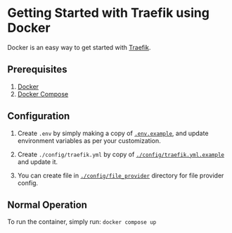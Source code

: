 # Getting Started with Traefik using Docker

Docker is an easy way to get started with [Traefik](https://github.com/traefik/traefik/).

## Prerequisites

1. [Docker](https://www.docker.com/get-started)
2. [Docker Compose](https://docs.docker.com/compose/install/)

## Configuration

1. Create `.env` by simply making a copy of [`.env.example`](./.env.example), and update environment variables as per your customization.

2. Create `./config/traefik.yml` by copy of [`./config/traefik.yml.example`](./config/traefik.yml.example) and update it.

3. You can create file in [`./config/file_provider`](./config/file_provider) directory for file provider config.

## Normal Operation

To run the container, simply run: `docker compose up`

